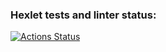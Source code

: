 ### Hexlet tests and linter status:
[![Actions Status](https://github.com/Maksim-Inozemtsev/frontend-project-44/workflows/hexlet-check/badge.svg)](https://github.com/Maksim-Inozemtsev/frontend-project-44/actions)